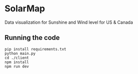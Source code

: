 # SolarMap
Data visualization for Sunshine and Wind level for US & Canada

## Running the code
```
pip install requirements.txt
python main.py
cd ./client
npm install
npm run dev
```
